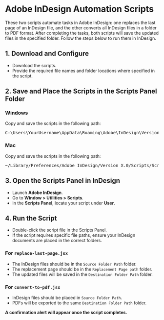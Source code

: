 <h1>Adobe InDesign Automation Scripts</h1>

<p>
These two scripts automate tasks in Adobe InDesign: one replaces the last page of an InDesign file, 
and the other converts all InDesign files in a folder to PDF format. After completing the tasks, 
both scripts will save the updated files in the specified folder. Follow the steps below to run them in InDesign.
</p>

<h2>1. Download and Configure</h2>
<ul>
    <li>Download the scripts.</li>
    <li>Provide the required file names and folder locations where specified in the script.</li>
</ul>

<h2>2. Save and Place the Scripts in the Scripts Panel Folder</h2>

<h3>Windows</h3>
<p>Copy and save the scripts in the following path:</p>
<pre>C:\Users\YourUsername\AppData\Roaming\Adobe\InDesign\Version X.0\Scripts\Scripts Panel\</pre>

<h3>Mac</h3>
<p>Copy and save the scripts in the following path:</p>
<pre>~/Library/Preferences/Adobe InDesign/Version X.0/Scripts/Scripts Panel/</pre>

<h2>3. Open the Scripts Panel in InDesign</h2>
<ul>
    <li>Launch <strong>Adobe InDesign</strong>.</li>
    <li>Go to <strong>Window > Utilities > Scripts</strong>.</li>
    <li>In the <strong>Scripts Panel</strong>, locate your script under <strong>User</strong>.</li>
</ul>

<h2>4. Run the Script</h2>
<ul>
    <li>Double-click the script file in the Scripts Panel.</li>
    <li>If the script requires specific file paths, ensure your InDesign documents are placed in the correct folders.</li>
</ul>

<h3>For <code>replace-last-page.jsx</code></h3>
<ul>
    <li>The InDesign files should be in the <code>Source Folder Path</code> folder.</li>
    <li>The replacement page should be in the <code>Replacement Page path</code> folder.</li>
    <li>The updated files will be saved in the <code>Destination Folder Path</code> folder.</li>
</ul>

<h3>For <code>convert-to-pdf.jsx</code></h3>
<ul>
    <li>InDesign files should be placed in <code>Source Folder Path</code>.</li>
    <li>PDFs will be exported to the same <code>Destination Folder Path</code> folder.</li>
</ul>

<p><strong>A confirmation alert will appear once the script completes.</strong></p>
